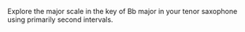 Explore the major scale in the key of Bb major in your tenor saxophone using primarily second intervals.